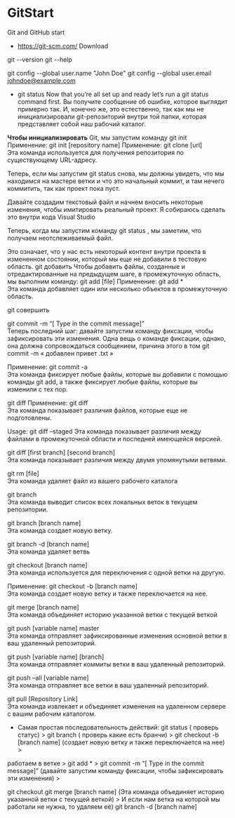 # GitStart
Git and GitHub start

* https://git-scm.com/   Download

git --version
git --help

git config --global user.name "John Doe"
git config --global user.email johndoe@example.com

* git status
Now that you’re all set up and ready let’s run a git status command first.
Вы получите сообщение об ошибке, которое выглядит примерно так.
И, конечно же, это естественно, так как мы не инициализировали git-репозиторий внутри той папки,
которая представляет собой наш рабочий каталог.

**Чтобы инициализировать** Git, мы запустим команду  git init
Применение: git init [repository name]
Применение: git clone [url]  
Эта команда используется для получения репозитория по существующему URL-адресу.

Теперь, если мы запустим git status снова, мы должны увидеть, что мы находимся на мастере ветки 
и что это начальный коммит, и там нечего коммитить, так как проект пока пуст.

Давайте создадим текстовый файл и начнем вносить некоторые изменения, 
чтобы имитировать реальный проект. Я собираюсь сделать это внутри кода Visual Studio

Теперь, когда мы запустим команду git status , мы заметим, что получаем неотслеживаемый файл.

Это означает, что у нас есть некоторый контент внутри проекта в измененном состоянии, который мы еще не добавили в тестовую область.
git добавить
Чтобы добавить файлы, созданные и отредактированные на предыдущем шаге, в промежуточную область, мы выполним команду:
git add [file]
Применение: git add *  
Эта команда добавляет один или несколько объектов в промежуточную область.

git совершить

git commit -m “[ Type in the commit message]”  
Теперь последний шаг: давайте запустим команду фиксации, чтобы зафиксировать эти изменения. 
Одна вещь о команде фиксации, однако, она должна сопровождаться сообщением, причина этого в том
git  commit  -m « добавлен  привет .txt »

Применение: git commit -a  
Эта команда фиксирует любые файлы, которые вы добавили с помощью команды git add, а также фиксирует любые файлы, которые вы изменили с тех пор.

git diff
Применение: git diff  
Эта команда показывает различия файлов, которые еще не подготовлены.

Usage: git diff –staged 
Эта команда показывает различия между файлами в промежуточной области и последней имеющейся версией.

git diff [first branch] [second branch]  
Эта команда показывает различия между двумя упомянутыми ветвями.

git rm [file]  
Эта команда удаляет файл из вашего рабочего каталога

git branch  
Эта команда выводит список всех локальных веток в текущем репозитории.

 git branch [branch name]  
Эта команда создает новую ветку.

git branch -d [branch name]  
Эта команда удаляет ветвь

git checkout [branch name]  
Эта команда используется для переключения с одной ветки на другую.

Применение: git checkout -b [branch name]  
Эта команда создает новую ветку и также переключается на нее.

git merge [branch name]  
Эта команда объединяет историю указанной ветки с текущей веткой

git push [variable name] master  
Эта команда отправляет зафиксированные изменения основной ветки в ваш удаленный репозиторий.

git push [variable name] [branch]  
Эта команда отправляет коммиты ветки в ваш удаленный репозиторий.

git push –all [variable name]  
Эта команда отправляет все ветки в ваш удаленный репозиторий.

git pull [Repository Link]  
Эта команда извлекает и объединяет изменения на удаленном сервере с вашим рабочим каталогом.

* Самая простая последовательность действий:
git status ( проверь статус) > git branch ( проверь какие есть бранчи)  > git checkout -b [branch name] (создает новую ветку и также переключается на нее) >

работаем в ветке > git add * > git commit -m “[ Type in the commit message]” (давайте запустим команду фиксации, чтобы зафиксировать эти изменения) >

git checkout git merge [branch name]  (Эта команда объединяет историю указанной ветки с текущей веткой) > И если нам ветка на которой мы работали не нужна, то удаляем её) git branch -d [branch name] 





